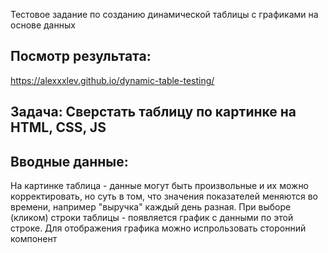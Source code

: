 Тестовое задание по созданию динамической таблицы с графиками на основе данных

## Посмотр результата:
https://alexxxlev.github.io/dynamic-table-testing/

## Задача: Сверстать таблицу по картинке на HTML, CSS, JS

## Вводные данные:

На картинке таблица - данные могут быть произвольные и их можно корректировать, но суть в том, что значения показателей меняются во времени, например "выручка" каждый день разная. При выборе (кликом) строки таблицы - появляется график с данными по этой строке. Для отображения графика можно испрользовать сторонний компонент 


